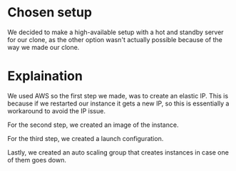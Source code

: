 # Chosen setup
We decided to make a high-available setup with a hot and standby server for our clone, as the other option wasn't actually possible because of the way we made our clone.

# Explaination  
We used AWS so the first step we made, was to create an elastic IP. This is because if we restarted our instance it gets a new IP, so this is essentially a workaround to avoid the IP issue.

For the second step, we created an image of the instance.

For the third step, we created a launch configuration.

Lastly, we created an auto scaling group that creates instances in case one of them goes down.
